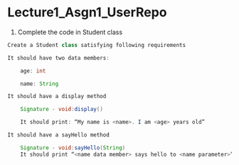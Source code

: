 # Lecture1_Asgn1_UserRepo

1. Complete the code in Student class
```java
Create a Student class satisfying following requirements

It should have two data members:

    age: int

    name: String

It should have a display method

    Signature - void:display()

    It should print: “My name is <name>. I am <age> years old”

It should have a sayHello method

    Signature - void:sayHello(String)
    It should print “<name data member> says hello to <name parameter>”

```